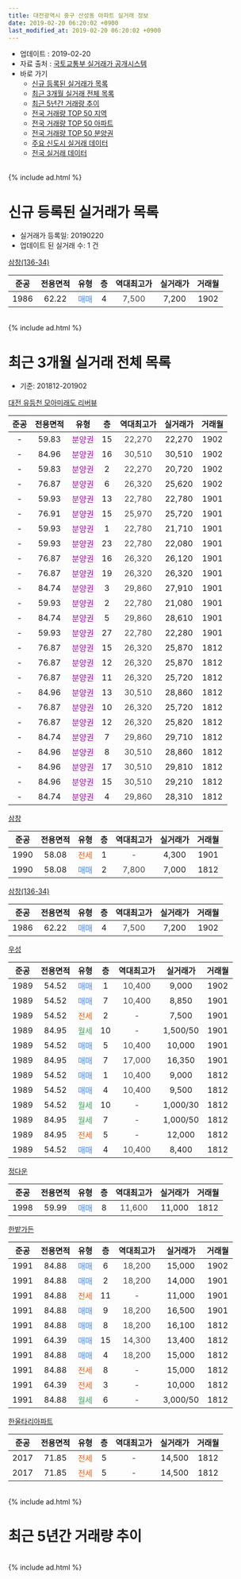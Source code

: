 ```yaml
---
title: 대전광역시 중구 산성동 아파트 실거래 정보
date: 2019-02-20 06:20:02 +0900
last_modified_at: 2019-02-20 06:20:02 +0900
---
```


* 업데이트 : 2019-02-20
* 자료 출처 : [국토교통부 실거래가 공개시스템](http://rt.molit.go.kr)
* 바로 가기
    * [신규 등록된 실거래가 목록](#신규-등록된-실거래가-목록)
    * [최근 3개월 실거래 전체 목록](#최근-3개월-실거래-전체-목록)
    * [최근 5년간 거래량 추이](#최근-5년간-거래량-추이)
    * [전국 거래량 TOP 50 지역](https://inasie.github.io/apt-trade-info/최근-3개월-전국에서-가장-거래가-많이-발생한-지역)
    * [전국 거래량 TOP 50 아파트](https://inasie.github.io/apt-trade-info/최근-3개월-전국에서-가장-거래가-많이-발생한-아파트)
    * [전국 거래량 TOP 50 분양권](https://inasie.github.io/apt-trade-info/최근-3개월-전국에서-가장-거래가-많이-발생한-분양권)
    * [주요 신도시 실거래 데이터](https://inasie.github.io/apt-trade-info/주요-신도시)
    * [전국 실거래 데이터](https://inasie.github.io/apt-trade-info/전국)
<br>
{% include ad.html %}
<br>

# 신규 등록된 실거래가 목록
* 실거래가 등록일: 20190220
* 업데이트 된 실거래 수: 1 건


[삼창(136-34)](https://search.naver.com/search.naver?query=%EB%8C%80%EC%A0%84%EA%B4%91%EC%97%AD%EC%8B%9C+%EC%A4%91%EA%B5%AC+%EC%82%B0%EC%84%B1%EB%8F%99+%EC%82%BC%EC%B0%BD%28136-34%29)

|준공|전용면적|유형|층|역대최고가|실거래가|거래월|
|:---:|:---:|:---:|:---:|:---:|:---:|:---:|
|1986|62.22|<span style="color:#4285f3">매매</span>|4|<span style="color:#444444">7,500</span>|7,200|1902|


<br>
{% include ad.html %}
<br>

# 최근 3개월 실거래 전체 목록
* 기준: 201812-201902


[대전 유등천 모아미래도 리버뷰](https://search.naver.com/search.naver?query=%EB%8C%80%EC%A0%84%EA%B4%91%EC%97%AD%EC%8B%9C+%EC%A4%91%EA%B5%AC+%EC%82%B0%EC%84%B1%EB%8F%99+%EB%8C%80%EC%A0%84+%EC%9C%A0%EB%93%B1%EC%B2%9C+%EB%AA%A8%EC%95%84%EB%AF%B8%EB%9E%98%EB%8F%84+%EB%A6%AC%EB%B2%84%EB%B7%B0)

|준공|전용면적|유형|층|역대최고가|실거래가|거래월|
|:---:|:---:|:---:|:---:|:---:|:---:|:---:|
|-|59.83|<span style="color:#9C11A5">분양권</span>|15|<span style="color:#444444">22,270</span>|22,270|1902|
|-|84.96|<span style="color:#9C11A5">분양권</span>|16|<span style="color:#444444">30,510</span>|30,510|1902|
|-|59.83|<span style="color:#9C11A5">분양권</span>|2|<span style="color:#444444">22,270</span>|20,720|1902|
|-|76.87|<span style="color:#9C11A5">분양권</span>|6|<span style="color:#444444">26,320</span>|25,620|1902|
|-|59.93|<span style="color:#9C11A5">분양권</span>|13|<span style="color:#444444">22,780</span>|22,780|1901|
|-|76.91|<span style="color:#9C11A5">분양권</span>|15|<span style="color:#444444">25,970</span>|25,720|1901|
|-|59.93|<span style="color:#9C11A5">분양권</span>|1|<span style="color:#444444">22,780</span>|21,710|1901|
|-|59.93|<span style="color:#9C11A5">분양권</span>|23|<span style="color:#444444">22,780</span>|22,080|1901|
|-|76.87|<span style="color:#9C11A5">분양권</span>|16|<span style="color:#444444">26,320</span>|26,120|1901|
|-|76.87|<span style="color:#9C11A5">분양권</span>|19|<span style="color:#444444">26,320</span>|26,320|1901|
|-|84.74|<span style="color:#9C11A5">분양권</span>|3|<span style="color:#444444">29,860</span>|27,910|1901|
|-|59.93|<span style="color:#9C11A5">분양권</span>|2|<span style="color:#444444">22,780</span>|21,080|1901|
|-|84.74|<span style="color:#9C11A5">분양권</span>|5|<span style="color:#444444">29,860</span>|28,610|1901|
|-|59.93|<span style="color:#9C11A5">분양권</span>|27|<span style="color:#444444">22,780</span>|22,280|1901|
|-|76.87|<span style="color:#9C11A5">분양권</span>|15|<span style="color:#444444">26,320</span>|25,870|1812|
|-|76.87|<span style="color:#9C11A5">분양권</span>|12|<span style="color:#444444">26,320</span>|25,870|1812|
|-|76.87|<span style="color:#9C11A5">분양권</span>|11|<span style="color:#444444">26,320</span>|25,720|1812|
|-|84.96|<span style="color:#9C11A5">분양권</span>|13|<span style="color:#444444">30,510</span>|28,860|1812|
|-|76.87|<span style="color:#9C11A5">분양권</span>|10|<span style="color:#444444">26,320</span>|25,720|1812|
|-|76.87|<span style="color:#9C11A5">분양권</span>|12|<span style="color:#444444">26,320</span>|25,820|1812|
|-|84.74|<span style="color:#9C11A5">분양권</span>|7|<span style="color:#444444">29,860</span>|29,710|1812|
|-|84.96|<span style="color:#9C11A5">분양권</span>|8|<span style="color:#444444">30,510</span>|28,860|1812|
|-|84.96|<span style="color:#9C11A5">분양권</span>|17|<span style="color:#444444">30,510</span>|29,810|1812|
|-|84.96|<span style="color:#9C11A5">분양권</span>|15|<span style="color:#444444">30,510</span>|29,210|1812|
|-|84.74|<span style="color:#9C11A5">분양권</span>|4|<span style="color:#444444">29,860</span>|28,310|1812|

[삼창](https://search.naver.com/search.naver?query=%EB%8C%80%EC%A0%84%EA%B4%91%EC%97%AD%EC%8B%9C+%EC%A4%91%EA%B5%AC+%EC%82%B0%EC%84%B1%EB%8F%99+%EC%82%BC%EC%B0%BD)

|준공|전용면적|유형|층|역대최고가|실거래가|거래월|
|:---:|:---:|:---:|:---:|:---:|:---:|:---:|
|1990|58.08|<span style="color:#ff5a00">전세</span>|1|<span style="color:#444444">-</span>|4,300|1901|
|1990|58.08|<span style="color:#4285f3">매매</span>|2|<span style="color:#444444">7,800</span>|7,000|1812|

[삼창(136-34)](https://search.naver.com/search.naver?query=%EB%8C%80%EC%A0%84%EA%B4%91%EC%97%AD%EC%8B%9C+%EC%A4%91%EA%B5%AC+%EC%82%B0%EC%84%B1%EB%8F%99+%EC%82%BC%EC%B0%BD%28136-34%29)

|준공|전용면적|유형|층|역대최고가|실거래가|거래월|
|:---:|:---:|:---:|:---:|:---:|:---:|:---:|
|1986|62.22|<span style="color:#4285f3">매매</span>|4|<span style="color:#444444">7,500</span>|7,200|1902|

[우성](https://search.naver.com/search.naver?query=%EB%8C%80%EC%A0%84%EA%B4%91%EC%97%AD%EC%8B%9C+%EC%A4%91%EA%B5%AC+%EC%82%B0%EC%84%B1%EB%8F%99+%EC%9A%B0%EC%84%B1)

|준공|전용면적|유형|층|역대최고가|실거래가|거래월|
|:---:|:---:|:---:|:---:|:---:|:---:|:---:|
|1989|54.52|<span style="color:#4285f3">매매</span>|1|<span style="color:#444444">10,400</span>|9,000|1902|
|1989|54.52|<span style="color:#4285f3">매매</span>|7|<span style="color:#444444">10,400</span>|8,850|1901|
|1989|54.52|<span style="color:#ff5a00">전세</span>|2|<span style="color:#444444">-</span>|7,500|1901|
|1989|84.95|<span style="color:#34a853">월세</span>|10|<span style="color:#444444">-</span>|1,500/50|1901|
|1989|54.52|<span style="color:#4285f3">매매</span>|5|<span style="color:#444444">10,400</span>|10,000|1901|
|1989|84.95|<span style="color:#4285f3">매매</span>|7|<span style="color:#444444">17,000</span>|16,350|1901|
|1989|54.52|<span style="color:#4285f3">매매</span>|1|<span style="color:#444444">10,400</span>|9,000|1812|
|1989|54.52|<span style="color:#4285f3">매매</span>|4|<span style="color:#444444">10,400</span>|9,500|1812|
|1989|54.52|<span style="color:#34a853">월세</span>|10|<span style="color:#444444">-</span>|1,000/30|1812|
|1989|84.95|<span style="color:#34a853">월세</span>|7|<span style="color:#444444">-</span>|1,000/50|1812|
|1989|84.95|<span style="color:#ff5a00">전세</span>|5|<span style="color:#444444">-</span>|12,000|1812|
|1989|54.52|<span style="color:#4285f3">매매</span>|4|<span style="color:#444444">10,400</span>|8,400|1812|

[정다운](https://search.naver.com/search.naver?query=%EB%8C%80%EC%A0%84%EA%B4%91%EC%97%AD%EC%8B%9C+%EC%A4%91%EA%B5%AC+%EC%82%B0%EC%84%B1%EB%8F%99+%EC%A0%95%EB%8B%A4%EC%9A%B4)

|준공|전용면적|유형|층|역대최고가|실거래가|거래월|
|:---:|:---:|:---:|:---:|:---:|:---:|:---:|
|1998|59.99|<span style="color:#4285f3">매매</span>|8|<span style="color:#444444">11,600</span>|11,000|1812|


<script async src="//pagead2.googlesyndication.com/pagead/js/adsbygoogle.js"></script>
<!-- 기본 -->
<ins class="adsbygoogle"
     style="display:block"
     data-ad-client="ca-pub-2446590836940007"
     data-ad-slot="1659523306"
     data-ad-format="auto"
     data-full-width-responsive="true"></ins>
<script>
(adsbygoogle = window.adsbygoogle || []).push({});
</script>


[한밭가든](https://search.naver.com/search.naver?query=%EB%8C%80%EC%A0%84%EA%B4%91%EC%97%AD%EC%8B%9C+%EC%A4%91%EA%B5%AC+%EC%82%B0%EC%84%B1%EB%8F%99+%ED%95%9C%EB%B0%AD%EA%B0%80%EB%93%A0)

|준공|전용면적|유형|층|역대최고가|실거래가|거래월|
|:---:|:---:|:---:|:---:|:---:|:---:|:---:|
|1991|84.88|<span style="color:#4285f3">매매</span>|6|<span style="color:#444444">18,200</span>|15,000|1902|
|1991|84.88|<span style="color:#4285f3">매매</span>|2|<span style="color:#444444">18,200</span>|14,000|1901|
|1991|84.88|<span style="color:#ff5a00">전세</span>|11|<span style="color:#444444">-</span>|11,000|1901|
|1991|84.88|<span style="color:#4285f3">매매</span>|9|<span style="color:#444444">18,200</span>|16,500|1901|
|1991|84.88|<span style="color:#4285f3">매매</span>|8|<span style="color:#444444">18,200</span>|16,100|1812|
|1991|64.39|<span style="color:#4285f3">매매</span>|15|<span style="color:#444444">14,300</span>|13,400|1812|
|1991|84.88|<span style="color:#4285f3">매매</span>|4|<span style="color:#444444">18,200</span>|15,000|1812|
|1991|84.88|<span style="color:#ff5a00">전세</span>|8|<span style="color:#444444">-</span>|15,000|1812|
|1991|64.39|<span style="color:#ff5a00">전세</span>|3|<span style="color:#444444">-</span>|10,000|1812|
|1991|84.88|<span style="color:#34a853">월세</span>|6|<span style="color:#444444">-</span>|3,000/50|1812|

[한울타리아파트](https://search.naver.com/search.naver?query=%EB%8C%80%EC%A0%84%EA%B4%91%EC%97%AD%EC%8B%9C+%EC%A4%91%EA%B5%AC+%EC%82%B0%EC%84%B1%EB%8F%99+%ED%95%9C%EC%9A%B8%ED%83%80%EB%A6%AC%EC%95%84%ED%8C%8C%ED%8A%B8)

|준공|전용면적|유형|층|역대최고가|실거래가|거래월|
|:---:|:---:|:---:|:---:|:---:|:---:|:---:|
|2017|71.85|<span style="color:#ff5a00">전세</span>|5|<span style="color:#444444">-</span>|14,500|1812|
|2017|71.85|<span style="color:#ff5a00">전세</span>|5|<span style="color:#444444">-</span>|14,500|1812|


<br>
{% include ad.html %}
<br>

# 최근 5년간 거래량 추이


<div style="width:100%;">
    <canvas id="deal_progress" height="200"></canvas>
</div>

<script>
new Chart(document.getElementById("deal_progress"), {
    type: 'line',
    data: {
        labels: ['201402','201403','201404','201405','201406','201407','201408','201409','201410','201411','201412','201501','201502','201503','201504','201505','201506','201507','201508','201509','201510','201511','201512','201601','201602','201603','201604','201605','201606','201607','201608','201609','201610','201611','201612','201701','201702','201703','201704','201705','201706','201707','201708','201709','201710','201711','201712','201801','201802','201803','201804','201805','201806','201807','201808','201809','201810','201811','201812','201901','201902'],
        datasets: [{
            label: '매매',
            pointRadius: 1,
            data: [9, 7, 16, 15, 10, 12, 8, 16, 11, 15, 7, 15, 6, 22, 15, 13, 12, 15, 12, 13, 20, 8, 7, 5, 10, 12, 12, 9, 10, 13, 9, 10, 17, 7, 10, 7, 11, 20, 10, 6, 3, 12, 1, 13, 12, 13, 14, 19, 12, 17, 18, 13, 13, 12, 14, 18, 27, 28, 19, 15, 7],
            borderColor: "rgba(255, 201, 14, 1)",
            backgroundColor: "rgba(255, 201, 14, 0.5)",
            fill: false,
            lineTension: 0
        },{
            label: '전월세',
            pointRadius: 1,
            data: [13, 7, 9, 5, 6, 7, 5, 8, 4, 4, 5, 6, 3, 4, 11, 2, 4, 6, 6, 8, 2, 4, 2, 3, 8, 4, 6, 4, 3, 7, 5, 7, 5, 1, 4, 3, 4, 2, 2, 3, 2, 5, 2, 2, 4, 4, 7, 4, 5, 2, 5, 7, 5, 2, 2, 1, 7, 1, 8, 4, 0],
            borderColor: "rgba(0, 141, 185, 1)",
            backgroundColor: "rgba(0, 141, 185, 0.5)",
            fill: false,
            lineTension: 0
        }
        ]
    },
    options: {
        responsive: true,
        title: {
            display: false
        },
        tooltips: {
            mode: 'index',
            intersect: false
        },
        hover: {
            mode: 'nearest',
            intersect: true
        },
        scales: {
            xAxes: [{
                display: true,
                scaleLabel: {
                    display: true,
                    labelString: '년/월'
                }
            }],
            yAxes: [{
                display: true,
                ticks: {
                    suggestedMin: 0,
                },
                scaleLabel: {
                    display: true,
                    labelString: '실거래 수'
                }
            }]
        }
    }
});

</script>


<br>
{% include ad.html %}
<br>

